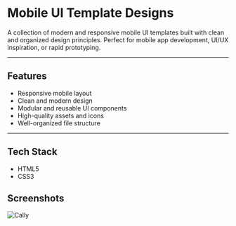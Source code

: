 # Mobile UI Template Designs

A collection of modern and responsive mobile UI templates built with clean and organized design principles. Perfect for mobile app development, UI/UX inspiration, or rapid prototyping.

---

## Features

-  Responsive mobile layout
-  Clean and modern design
-  Modular and reusable UI components
-  High-quality assets and icons
-  Well-organized file structure

---

## Tech Stack

- HTML5
- CSS3

## Screenshots
![Cally](https://github.com/user-attachments/assets/cab5e436-cf29-4c37-bab5-d5220140cd58)

